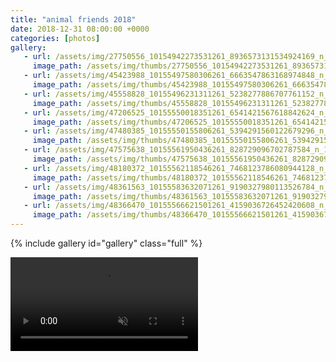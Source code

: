 ```yaml
---
title: "animal friends 2018"
date: 2018-12-31 08:00:00 +0000
categories: [photos]
gallery:
   - url: /assets/img/27750556_10154942273531261_8936573131534924169_n_10154942273531261.jpg
     image_path: /assets/img/thumbs/27750556_10154942273531261_8936573131534924169_n_10154942273531261.png
   - url: /assets/img/45423988_10155497580306261_6663547863168974848_n_10155497580296261.jpg
     image_path: /assets/img/thumbs/45423988_10155497580306261_6663547863168974848_n_10155497580296261.png
   - url: /assets/img/45558828_10155496231311261_5238277886707761152_n_10155496231301261.jpg
     image_path: /assets/img/thumbs/45558828_10155496231311261_5238277886707761152_n_10155496231301261.png
   - url: /assets/img/47206525_10155550018351261_6541421567618842624_n_10155550018346261.jpg
     image_path: /assets/img/thumbs/47206525_10155550018351261_6541421567618842624_n_10155550018346261.png
   - url: /assets/img/47480385_10155550155806261_5394291560122679296_n_10155550155801261.jpg
     image_path: /assets/img/thumbs/47480385_10155550155806261_5394291560122679296_n_10155550155801261.png
   - url: /assets/img/47575638_10155561950436261_828729096702787584_n_10155561950431261.jpg
     image_path: /assets/img/thumbs/47575638_10155561950436261_828729096702787584_n_10155561950431261.png
   - url: /assets/img/48180372_10155562118546261_7468123786080944128_n_10155562118541261.jpg
     image_path: /assets/img/thumbs/48180372_10155562118546261_7468123786080944128_n_10155562118541261.png
   - url: /assets/img/48361563_10155583632071261_9190327980113526784_n_10155583632066261.jpg
     image_path: /assets/img/thumbs/48361563_10155583632071261_9190327980113526784_n_10155583632066261.png
   - url: /assets/img/48366470_10155566621501261_4159036726452420608_n_10155566621496261.jpg
     image_path: /assets/img/thumbs/48366470_10155566621501261_4159036726452420608_n_10155566621496261.png
---
```

{% include gallery id="gallery" class="full" %}

<video muted autoplay controls>
    <source src="/assets/video/47971415_320960425172789_3225201877276688384_n_10155561822481261.mp4" type="video/mp4">
</video>